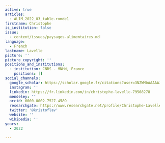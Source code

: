 ```yaml
---
active: true
articles:
  - ALIM_2022_03_table-ronde1
firstname: Christophe
is_institution: false
issue:
  - content/issues/paysages-alimentaires.md
language:
  - French
lastname: Lavelle
picture: ''
picture_copyright: ''
positions_and_institutions:
  - institution: CNRS - MNHN, France
    positions: []
social_channels:
  google_scholar: https://scholar.google.fr/citations?user=3NZWMbAAAAAJ&hl=fr
  instagram: ''
  linkedin: https://fr.linkedin.com/in/christophe-lavelle-79508278
  mendeley: ''
  orcid: 0000-0002-7527-4589
  researchgate: https://www.researchgate.net/profile/Christophe-Lavelle
  twitter: '@kristoflav'
  website: ''
  wikipedia: ''
years:
  - 2022

---
```

